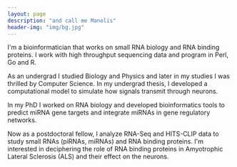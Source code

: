 ```yaml
---
layout: page
description: "and call me Manolis"
header-img: "img/bg.jpg"
---
```


I'm a bioinformatician that works on small RNA biology and RNA binding
proteins. I work with high throughput sequencing data and program in Perl, Go and
R.

As an undergrad I studied Biology and Physics and later in my studies I was
thrilled by Computer Science. In my undergrad thesis, I developed a
computational model to simulate how signals transmit through neurons.

In my PhD I worked on RNA biology and developed bioinformatics tools to
predict miRNA gene targets and integrate miRNAs in gene regulatory networks.

Now as a postdoctoral fellow, I analyze RNA-Seq and HITS-CLIP data to study
small RNAs (piRNAs, miRNAs) and RNA binding proteins. I'm interested in
deciphering the role of RNA binding proteins in Amyotrophic Lateral Sclerosis
(ALS) and their effect on the neurons.
